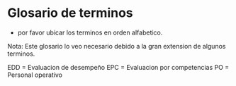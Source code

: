 # Glosario de terminos

- por favor ubicar los terminos en orden alfabetico.

Nota: Este glosario lo veo necesario debido a la gran extension de algunos terminos.

EDD = Evaluacion de desempeño
EPC = Evaluacion por competencias
PO = Personal operativo
